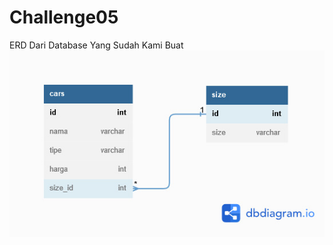 # Challenge05
ERD Dari Database Yang Sudah Kami Buat
![alt text](https://github.com/armanmaulana123/Challenge05/blob/main/erd.jpeg?raw=true)
